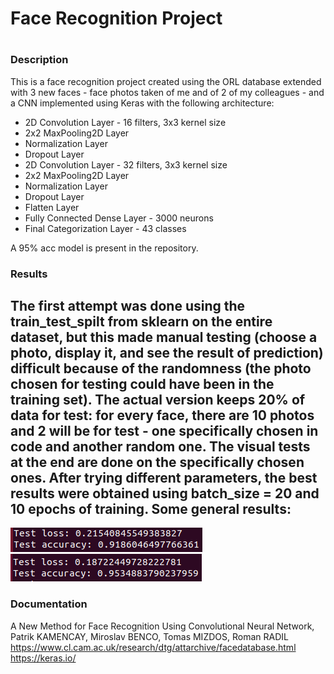 # Face Recognition Project
#
### Description
This is a face recognition project created using the ORL database extended with 3 new faces - face photos taken of me and of 2 of my colleagues - and a CNN implemented using Keras with the following architecture:
- 2D Convolution Layer - 16 filters, 3x3 kernel size
- 2x2 MaxPooling2D Layer
- Normalization Layer
- Dropout Layer
- 2D Convolution Layer - 32 filters, 3x3 kernel size
- 2x2 MaxPooling2D Layer
- Normalization Layer
- Dropout Layer
- Flatten Layer
- Fully Connected Dense Layer - 3000 neurons
- Final Categorization Layer - 43 classes

A 95% acc model is present in the repository.

### Results
The first attempt was done using the train_test_spilt from sklearn on the entire dataset, but this made manual testing (choose a photo, display it, and see the result of prediction) difficult because of the randomness (the photo chosen for testing could have been in the training set).
The actual version keeps 20% of data for test: for every face, there are 10 photos and 2 will be for test - one specifically chosen in code and another random one. The visual tests at the end are done on the specifically chosen ones.
After trying different parameters, the best results were obtained using batch_size = 20 and 10 epochs of training.
Some general results:
-
![R1](results1.png)
![R2](results2.png)

### Documentation
 A New Method for Face Recognition Using Convolutional Neural Network, Patrik KAMENCAY, Miroslav BENCO, Tomas MIZDOS, Roman RADIL
https://www.cl.cam.ac.uk/research/dtg/attarchive/facedatabase.html
https://keras.io/
